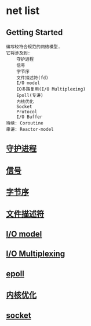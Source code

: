 # net list
## Getting Started
```
编写较符合规范的网络模型.
它将涉及到:
    守护进程
    信号
    字节序
    文件描述符(fd)
    I/O model
    IO多路复用(I/O Multiplexing)
    Epoll(专讲)
    内核优化
    Socket
    Protocol
    I/O Buffer
待续: Coroutine
串讲: Reactor-model
```

## [守护进程](daemon/readme.md)
## [信号](signal/readme.md)
## [字节序](endian/byte-order.md)
## [文件描述符](fd/readme.md)
## [I/O model](io-model/readme.md)
## [I/O Multiplexing](io-multiplexing/readme.md)
## [epoll](epoll/readme.md)
## [内核优化](Linux/optimization.md)
## [socket](socket/readme.md)

